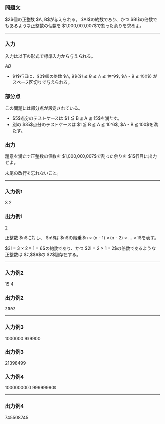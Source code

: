 
<div>

<div>

<div>

<div>

<section>

### **問題文**

<p>
$2$個の正整数 $A, B$が与えられる。 $A!$の約数であり、かつ $B!$の倍数でもあるような正整数の個数を $1,000,000,007$で割った余りを求めよ。
</p>

</section>

</div>

---

<div>

<div>

<section>

### **入力**

<p>
入力は以下の形式で標準入力から与えられる。
</p>

<div>

$A$$B$
</div>

<ul>

<li>
$1$行目に、$2$個の整数 $A, B$($1 ≦ B ≦ A ≦ 10^9$, $A - B ≦ 100$) がスペース区切りで与えられる。
</li>

</ul>

</section>

</div>

<div>

<section>

### **部分点**

<p>
この問題には部分点が設定されている。
</p>

<ul>

<li>
$5$点分のテストケースは $1 ≦ B ≦ A ≦ 15$を満たす。
</li>

<li>
別の $35$点分のテストケースは $1 ≦ B ≦ A ≦ 10^6$, $A - B ≦ 100$を満たす。
</li>

</ul>

</section>

</div>

<div>

<section>

### **出力**

<p>
題意を満たす正整数の個数を $1,000,000,007$で割った余りを $1$行目に出力せよ。
</p>

<p>
末尾の改行を忘れないこと。
</p>

</section>

</div>

</div>

---

<div>

<section>

### **入力例1**

<div>

3 2

</div>

</section>

</div>

<div>

<section>

### **出力例1**

<div>

2

</div>

<p>
正整数 $n$に対し、 $n!$は $n$の階乗 $n × (n - 1) × (n - 2) × ... × 1$を表す。
</p>

<p>
$3! = 3 × 2 × 1 = 6$の約数であり、かつ $2! = 2 × 1 = 2$の倍数であるような正整数は $2,$$6$の $2$個存在する。
</p>

</section>

</div>

---

<div>

<section>

### **入力例2**

<div>

15 4

</div>

</section>

</div>

<div>

<section>

### **出力例2**

<div>

2592

</div>

</section>

</div>

---

<div>

<section>

### **入力例3**

<div>

1000000 999900

</div>

</section>

</div>

<div>

<section>

### **出力例3**

<div>

21398499

</div>

</section>

</div>

<div>

<section>

### **入力例4**

<div>

1000000000 999999900

</div>

</section>

</div>

---

<div>

<section>

### **出力例4**

<div>

745508745

</div>

</section>

</div>

</div>

</div>

</div>
